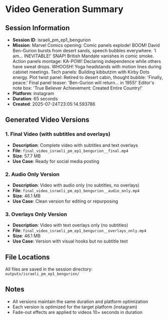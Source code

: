 # Video Generation Summary

## Session Information
- **Session ID**: israeli_pm_ep1_bengurion
- **Mission**: Marvel Comics opening: Comic panels explode! BOOM! David Ben-Gurion bursts from desert sands, speech bubbles everywhere. 'I am... INEVITABLE!' SNAP! British Mandate vanishes in comic smoke. Action panels montage: KA-POW! Declaring independence while others have sweat drops. WHOOSH! Yoga headstands with motion lines during cabinet meetings. Tech panels: Building kibbutzim with Kirby Dots energy. Plot twist panel: Retired to desert cabin, thought bubble: 'Finally, peace.' Final panel teaser: 'Ben-Gurion will return... in 1955!' Editor's note box: 'True Believer Achievement: Created Entire Country!'
- **Platform**: instagram
- **Duration**: 65 seconds
- **Created**: 2025-07-24T23:05:14.593786

## Generated Video Versions

### 1. Final Video (with subtitles and overlays)
- **Description**: Complete video with subtitles and text overlays
- **File**: `final_video_israeli_pm_ep1_bengurion__final.mp4`
- **Size**: 57.7 MB
- **Use Case**: Ready for social media posting

### 2. Audio Only Version
- **Description**: Video with audio only (no subtitles, no overlays)
- **File**: `final_video_israeli_pm_ep1_bengurion__audio_only.mp4`
- **Size**: 46.1 MB
- **Use Case**: Clean version for editing or repurposing

### 3. Overlays Only Version
- **Description**: Video with text overlays only (no subtitles)
- **File**: `final_video_israeli_pm_ep1_bengurion__overlays_only.mp4`
- **Size**: 46.1 MB
- **Use Case**: Version with visual hooks but no subtitle text

## File Locations
All files are saved in the session directory: `outputs/israeli_pm_ep1_bengurion/`

## Notes
- All versions maintain the same duration and platform optimization
- Each version is optimized for the target platform (instagram)
- Fade-out effects are applied to videos 10+ seconds in duration
